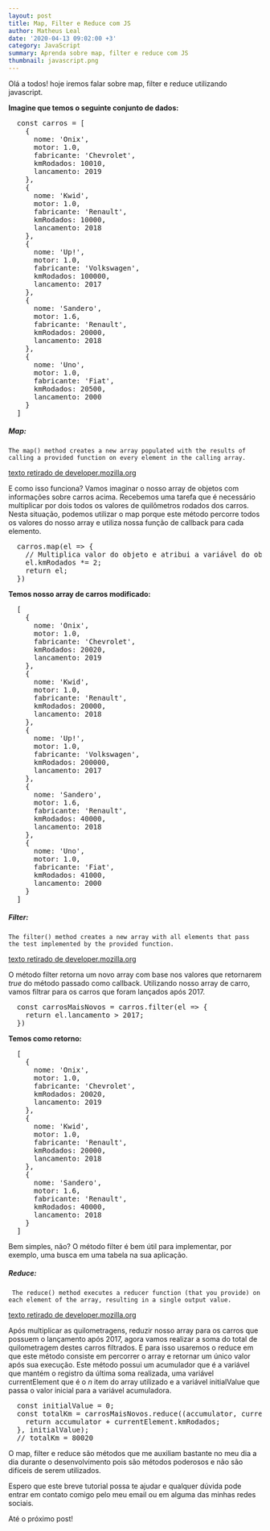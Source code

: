 ```yaml
---
layout: post
title: Map, Filter e Reduce com JS
author: Matheus Leal
date: '2020-04-13 09:02:00 +3'
category: JavaScript
summary: Aprenda sobre map, filter e reduce com JS
thumbnail: javascript.png
---
```


<p>Olá a todos! hoje iremos falar sobre map, filter e reduce utilizando javascript. </p>

<b>Imagine que temos o seguinte conjunto de dados:</b>
<pre>
  const carros = [
    {
      nome: 'Onix',
      motor: 1.0,
      fabricante: 'Chevrolet',
      kmRodados: 10010,
      lancamento: 2019
    },
    {
      nome: 'Kwid',
      motor: 1.0,
      fabricante: 'Renault',
      kmRodados: 10000,
      lancamento: 2018
    },
    {
      nome: 'Up!',
      motor: 1.0,
      fabricante: 'Volkswagen',
      kmRodados: 100000,
      lancamento: 2017
    },
    {
      nome: 'Sandero',
      motor: 1.6,
      fabricante: 'Renault',
      kmRodados: 20000,
      lancamento: 2018
    },
    {
      nome: 'Uno',
      motor: 1.0,
      fabricante: 'Fiat',
      kmRodados: 20500,
      lancamento: 2000
    }
  ]
</pre>

<h5>Map:</h5>

```
The map() method creates a new array populated with the results of calling a provided function on every element in the calling array.
```
<a href="https://developer.mozilla.org/en-US/docs/Web/JavaScript/Reference/Global_Objects/Array/map"> texto retirado de developer.mozilla.org </a> <br>

E como isso funciona? Vamos imaginar o nosso array de objetos com informações sobre carros acima. Recebemos uma tarefa que é necessário multiplicar por dois todos os valores de quilômetros rodados dos carros. Nesta situação, podemos utilizar o map porque este método percorre todos os valores do nosso array e utiliza nossa função de callback para cada elemento.<br>

<pre>
  carros.map(el => {
    // Multiplica valor do objeto e atribui a variável do objeto
    el.kmRodados *= 2;
    return el;
  })
</pre>

<b>Temos nosso array de carros modificado:</b>
<pre>
  [
    {
      nome: 'Onix',
      motor: 1.0,
      fabricante: 'Chevrolet',
      kmRodados: 20020,
      lancamento: 2019
    },
    {
      nome: 'Kwid',
      motor: 1.0,
      fabricante: 'Renault',
      kmRodados: 20000,
      lancamento: 2018
    },
    {
      nome: 'Up!',
      motor: 1.0,
      fabricante: 'Volkswagen',
      kmRodados: 200000,
      lancamento: 2017
    },
    {
      nome: 'Sandero',
      motor: 1.6,
      fabricante: 'Renault',
      kmRodados: 40000,
      lancamento: 2018
    },
    {
      nome: 'Uno',
      motor: 1.0,
      fabricante: 'Fiat',
      kmRodados: 41000,
      lancamento: 2000
    }
  ]
</pre>

<h5>Filter:</h5>

```
The filter() method creates a new array with all elements that pass the test implemented by the provided function.
```
<a href="https://developer.mozilla.org/en-US/docs/Web/JavaScript/Reference/Global_Objects/Array/filter"> texto retirado de developer.mozilla.org </a> <br>

<p>O método filter retorna um novo array com base nos valores que retornarem <i>true</i> do método passado como callback. Utilizando nosso array de carro, vamos filtrar para os carros que foram lançados após 2017.</p>

<pre>
  const carrosMaisNovos = carros.filter(el => {
    return el.lancamento > 2017;
  })
</pre>

<b>Temos como retorno:</b>
<pre>
  [
    {
      nome: 'Onix',
      motor: 1.0,
      fabricante: 'Chevrolet',
      kmRodados: 20020,
      lancamento: 2019
    },
    {
      nome: 'Kwid',
      motor: 1.0,
      fabricante: 'Renault',
      kmRodados: 20000,
      lancamento: 2018
    },
    {
      nome: 'Sandero',
      motor: 1.6,
      fabricante: 'Renault',
      kmRodados: 40000,
      lancamento: 2018
    }
  ]
</pre>

<p>Bem simples, não? O método filter é bem útil para implementar, por exemplo, uma busca em uma tabela na sua aplicação.</p>

<h5>Reduce:</h5>

```
 The reduce() method executes a reducer function (that you provide) on each element of the array, resulting in a single output value.
```
<a href="https://developer.mozilla.org/en-US/docs/Web/JavaScript/Reference/Global_Objects/Array/Reduce"> texto retirado de developer.mozilla.org </a> <br>

<p>Após multiplicar as quilometragens, reduzir nosso array para os carros que possuem o lançamento após 2017, agora vamos realizar a soma do total de quilometragem destes carros filtrados. E para isso usaremos o reduce em que este método consiste em percorrer o array e retornar um único valor após sua execução. Este método possui um acumulador que é a variável que mantém o registro da última soma realizada, uma variável currentElement que é o <i>n</i> item do array utilizado e a variável initialValue que passa o valor inicial para a variável acumuladora.</p>

<pre>
  const initialValue = 0;
  const totalKm = carrosMaisNovos.reduce((accumulator, currentElement) => {
    return accumulator + currentElement.kmRodados;
  }, initialValue);
  // totalKm = 80020
</pre>

<p>O map, filter e reduce são métodos que me auxiliam bastante no meu dia a dia durante o desenvolvimento pois são métodos poderosos e não são difíceis de serem utilizados.</p>
<p>Espero que este breve tutorial possa te ajudar e qualquer dúvida pode entrar em contato comigo pelo meu email ou em alguma das minhas redes sociais.</p>
Até o próximo post!